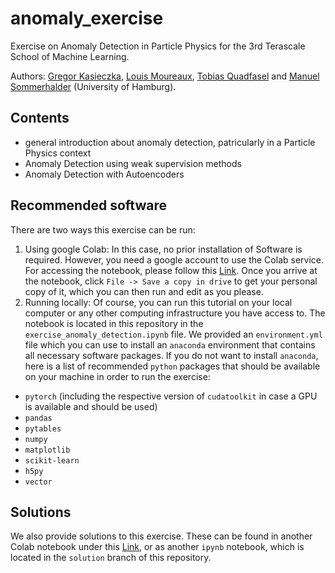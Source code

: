 # anomaly_exercise
Exercise on Anomaly Detection in Particle Physics for the 3rd Terascale School of Machine Learning.

Authors: [Gregor Kasieczka](https://github.com/gkasieczka), [Louis Moureaux](https://github.com/lmoureaux), [Tobias Quadfasel](https://github.com/loeschet) and [Manuel Sommerhalder](https://github.com/msommerh) (University of Hamburg).

## Contents

- general introduction about anomaly detection, patricularly in a Particle Physics context
- Anomaly Detection using weak supervision methods
- Anomaly Detection with Autoencoders

## Recommended software

There are two ways this exercise can be run:

1. Using google Colab: In this case, no prior installation of Software is required. However, you need a google account to use the Colab service. For accessing the notebook, please follow this [Link](https://colab.research.google.com/drive/1M8CEmhGDZaoouZYckhG_GoZZNy2vEr3J?usp=sharing). Once you arrive at the notebook, click `File -> Save a copy in drive` to get your personal copy of it, which you can then run and edit as you please.
2. Running locally: Of course, you can run this tutorial on your local computer or any other computing infrastructure you have access to. The notebook is located in this repository in the `exercise_anomaly_detection.ipynb` file. We provided an `environment.yml` file which you can use to install an `anaconda` environment that contains all necessary software packages. If you do not want to install `anaconda`, here is a list of recommended `python` packages that should be available on your machine in order to run the exercise:

- `pytorch` (including the respective version of `cudatoolkit` in case a GPU is available and should be used)
- `pandas`
- `pytables`
- `numpy`
- `matplotlib`
- `scikit-learn`
- `h5py`
- `vector`

## Solutions

We also provide solutions to this exercise. These can be found in another Colab notebook under this [Link](https://colab.research.google.com/drive/1yHxu-26hIOlGhOqKLO4O6aUvz4JDWyYq?usp=sharing), or as another `ipynb` notebook, which is located in the `solution` branch of this repository.